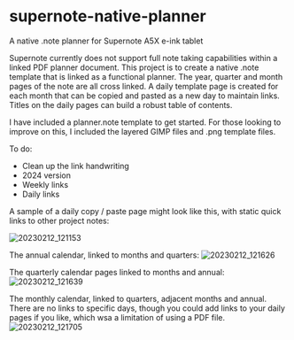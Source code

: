 # supernote-native-planner
A native .note planner for Supernote A5X e-ink tablet

Supernote currently does not support full note taking capabilities within a linked PDF planner document.  This project is to create a native .note template that is linked as a functional planner.  The year, quarter and month pages of the note are all cross linked.  A daily template page is created for each month that can be copied and pasted as a new day to maintain links.  Titles on the daily pages can build a robust table of contents.

I have included a planner.note template to get started.  For those looking to improve on this, I included the layered GIMP files and .png template files.

To do:
- Clean up the link handwriting
- 2024 version
- Weekly links
- Daily links

A sample of a daily copy / paste page might look like this, with static quick links to other project notes:

![20230212_121153](https://user-images.githubusercontent.com/31966101/218335223-89b6a22e-b979-42f1-9767-dee5c167127d.png)

The annual calendar, linked to months and quarters:
![20230212_121626](https://user-images.githubusercontent.com/31966101/218335164-d246dca0-a11d-4582-93e2-8035f36e3835.png)

The quarterly calendar pages linked to months and annual:
![20230212_121639](https://user-images.githubusercontent.com/31966101/218335180-3239db74-d0dd-4143-9aa9-c525d488515f.png)

The monthly calendar, linked to quarters, adjacent months and annual.  There are no links to specific days, though you could add links to your daily pages if you like, which wsa a limitation of using a PDF file. 
![20230212_121705](https://user-images.githubusercontent.com/31966101/218335186-327bf88c-1504-4269-874e-a1fce934f782.png)

